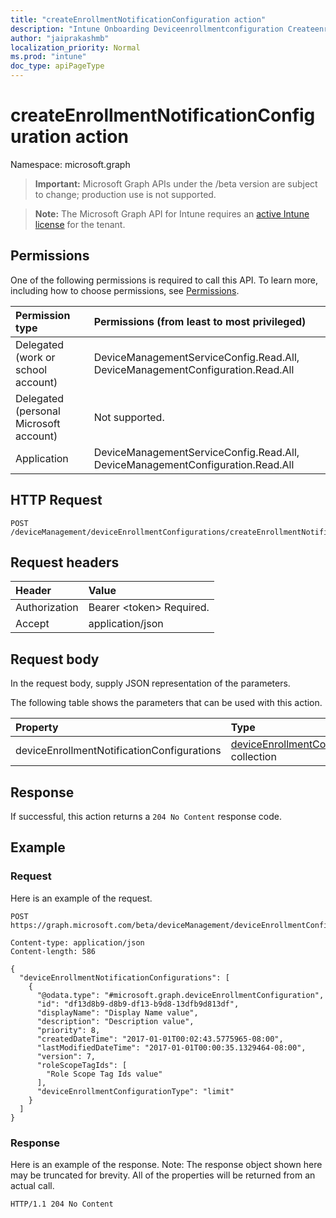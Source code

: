 ```yaml
---
title: "createEnrollmentNotificationConfiguration action"
description: "Intune Onboarding Deviceenrollmentconfiguration Createenrollmentnotificationconfiguration Api ."
author: "jaiprakashmb"
localization_priority: Normal
ms.prod: "intune"
doc_type: apiPageType
---
```


# createEnrollmentNotificationConfiguration action

Namespace: microsoft.graph

> **Important:** Microsoft Graph APIs under the /beta version are subject to change; production use is not supported.

> **Note:** The Microsoft Graph API for Intune requires an [active Intune license](https://go.microsoft.com/fwlink/?linkid=839381) for the tenant.



## Permissions
One of the following permissions is required to call this API. To learn more, including how to choose permissions, see [Permissions](/graph/permissions-reference).

|Permission type|Permissions (from least to most privileged)|
|:---|:---|
|Delegated (work or school account)|DeviceManagementServiceConfig.Read.All, DeviceManagementConfiguration.Read.All|
|Delegated (personal Microsoft account)|Not supported.|
|Application|DeviceManagementServiceConfig.Read.All, DeviceManagementConfiguration.Read.All|

## HTTP Request
<!-- {
  "blockType": "ignored"
}
-->
``` http
POST /deviceManagement/deviceEnrollmentConfigurations/createEnrollmentNotificationConfiguration
```

## Request headers
|Header|Value|
|:---|:---|
|Authorization|Bearer &lt;token&gt; Required.|
|Accept|application/json|

## Request body
In the request body, supply JSON representation of the parameters.

The following table shows the parameters that can be used with this action.

|Property|Type|Description|
|:---|:---|:---|
|deviceEnrollmentNotificationConfigurations|[deviceEnrollmentConfiguration](../resources/intune-shared-deviceenrollmentconfiguration.md) collection||



## Response
If successful, this action returns a `204 No Content` response code.

## Example

### Request
Here is an example of the request.
``` http
POST https://graph.microsoft.com/beta/deviceManagement/deviceEnrollmentConfigurations/createEnrollmentNotificationConfiguration

Content-type: application/json
Content-length: 586

{
  "deviceEnrollmentNotificationConfigurations": [
    {
      "@odata.type": "#microsoft.graph.deviceEnrollmentConfiguration",
      "id": "df13d8b9-d8b9-df13-b9d8-13dfb9d813df",
      "displayName": "Display Name value",
      "description": "Description value",
      "priority": 8,
      "createdDateTime": "2017-01-01T00:02:43.5775965-08:00",
      "lastModifiedDateTime": "2017-01-01T00:00:35.1329464-08:00",
      "version": 7,
      "roleScopeTagIds": [
        "Role Scope Tag Ids value"
      ],
      "deviceEnrollmentConfigurationType": "limit"
    }
  ]
}
```

### Response
Here is an example of the response. Note: The response object shown here may be truncated for brevity. All of the properties will be returned from an actual call.
``` http
HTTP/1.1 204 No Content
```
